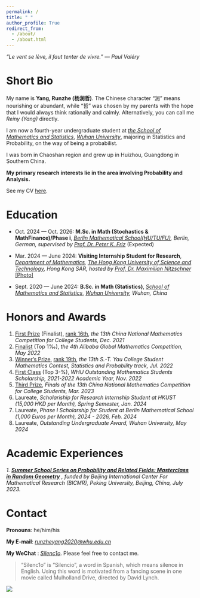 ```yaml
---
permalink: /
title: " "
author_profile: True
redirect_from: 
  - /about/
  - /about.html
---
```


*“Le vent se lève, il faut tenter de vivre.” ― Paul Valéry*

Short Bio
===

My name is **Yang, Runzhe (杨润哲)**. The Chinese character “润” means nourishing or abundant, while “哲” was chosen by my parents with the hope that I would always think rationally and calmly. Alternatively, you can call me *Reiny (Yang)* directly.

I am now a fourth-year undergraduate student at *[the School of Mathematics and Statistics](http://maths.whu.edu.cn/Englishversion/index.htm)*, *[Wuhan University](https://en.whu.edu.cn/)*, majoring in Statistics and Probability, on the way of being a probabilist.

I was born in Chaoshan region and grew up in Huizhou, Guangdong in Southern China.

**My primary research interests lie in the area involving Probability and Analysis.**

See my CV [here](../files/cv.pdf).

Education
===

- Oct. 2024 — Oct. 2026: **M.Sc. in Math (Stochastics & MathFinance)/Phase i**, *[Berlin Mathematical School(HU/TU/FU)](https://www.math-berlin.de/about-bms), Berlin, German, supervised by [Prof. Dr. Peter K. Friz](https://page.math.tu-berlin.de/~friz/)* (Expected)

- Mar. 2024 — June 2024: **Visiting Internship Student for Research**, *[Department of Mathematics](https://www.math.hkust.edu.hk/), [The Hong Kong University of Science and Technology](https://hkust.edu.hk/), Hong Kong SAR, hosted by [Prof. Dr. Maximilian Nitzschner](https://www.math.hkust.edu.hk/~mnitzschner/)*  [[Photo]](../files/hkwithmn.jpg) 

- Sept. 2020 — June 2024: **B.Sc. in Math (Statistics)**, *[School of Mathematics and Statistics](http://maths.whu.edu.cn/Englishversion/index.htm)*, *[Wuhan University](https://en.whu.edu.cn/), Wuhan, China* 

Honors and Awards
===

1. [First Prize](../files/awards/CMC.jpg) (Finalist), [rank 16th](../files/awards/cmcrank.pdf), *the 13th China National Mathematics Competition for College Students, Dec. 2021*
2. [Finalist](https://damo.alibaba.com/events/32023091716949315290182565?language=en) (Top 1‰), *the 4th Alibaba Global Mathematics Competition, May 2022*
3. [Winner’s Prize](../files/awards/Yau-contest.jpg), [rank 19th](../files/awards/yau-list.pdf), *the 13th S.-T. Yau College Student Mathematics Contest, Statistics and Probability track, Jul. 2022*
4. [First Class](http://maths.whu.edu.cn/info/1197/18654.htm) (Top 3-%), *WHU Outstanding Mathematics Students Scholarship, 2021-2022 Academic Year, Nov. 2022*
5. [Third Prize](../files/awards/CMC2.jpg), *Finals of the 13th China National Mathematics Competition for College Students, Mar. 2023*
6. Laureate, *Scholariship for Research Internship Student at HKUST (15,000 HKD per Month), Spring Semester, Jan. 2024*
7. Laureate, *Phase I Scholarship for Student at Berlin Mathematical School (1,000 Euros per Month), 2024 - 2026, Feb. 2024*
8. Laureate, *Outstanding Undergraduate Award, Wuhan University, May 2024*

Academic Experiences
===

*1. **[Summer School Series on Probability and Related Fields: Masterclass in Random Geometry](https://bicmr.pku.edu.cn/content/show/17-2928.html?catid=KiQhKyYs)** , funded by Beijing International Center For Mathematical Research (BICMR), Peking University, Beijing, China, July 2023.*

Contact
===

**Pronouns**: he/him/his

**My E-mail**: *runzheyang2020@whu.edu.cn*

**My WeChat** : *[Silenc1o](../files/wechat.jpg)*. Please feel free to contact me.

> “Silenc1o” is “Silencio”, a word in Spanish, which means silence in English. Using this word is motivated from a fancing scene in one movie called Mulholland Drive, directed by David Lynch.

<a href='https://clustrmaps.com/site/1bvf5'  title='Visit tracker'><img src='//clustrmaps.com/map_v2.png?cl=ffffff&w=70&t=n&d=RjSLE6Qs1sYxpYNHy1GLYhM5L0JIdHwXcQNSgaPTNRg&co=ffffff'/></a>

<br>
<br>
<br>
<br>
<br>
<br>
